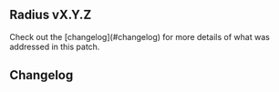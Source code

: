 ## Radius vX.Y.Z
<!-- REMINDER TO UPDATE THE VERSION ABOVE AND DELETE THIS COMMENT -->

<!-- ADD A SENTENCE ABOUT WHAT THIS PATCH RELEASE ADDRESSES --> Check out the [changelog](#changelog) for more details of what was addressed in this patch.

## Changelog

<!-- PASTE THE OUTPUT OF THE GENERATED CHANGELOG HERE -->